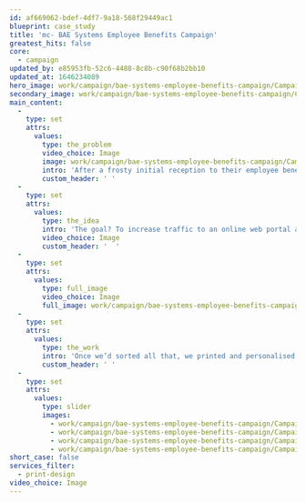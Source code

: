 ```yaml
---
id: af669062-bdef-4df7-9a18-568f29449ac1
blueprint: case_study
title: 'mc- BAE Systems Employee Benefits Campaign'
greatest_hits: false
core:
  - campaign
updated_by: e85953fb-52c6-4488-8c8b-c90f68b2bb10
updated_at: 1646234089
hero_image: work/campaign/bae-systems-employee-benefits-campaign/Campaign-3-BAE-Full-Image-2732x1536.jpg
secondary_image: work/campaign/bae-systems-employee-benefits-campaign/Campaign-3-BAE-Secondary-Image-896x597.jpg
main_content:
  -
    type: set
    attrs:
      values:
        type: the_problem
        video_choice: Image
        image: work/campaign/bae-systems-employee-benefits-campaign/Campaign-3-BAE-Large-927x522.jpg
        intro: 'After a frosty initial reception to their employee benefit scheme, BAE Systems came to us to warm things up a bit. '
        custom_header: ' '
  -
    type: set
    attrs:
      values:
        type: the_idea
        intro: 'The goal? To increase traffic to an online web portal and encourage sign ups. After a bit of a think about the format, we found an idea that sold employees on the benefits of the scheme and made sign up a lot easier. We also did some Olympics-grade postal gymnastics to get round Royal Mail’s tight mail guidelines. '
        video_choice: Image
        custom_header: '  '
  -
    type: set
    attrs:
      values:
        type: full_image
        video_choice: Image
        full_image: work/campaign/bae-systems-employee-benefits-campaign/Campaign-3-BAE-FullScreen-2732x1536-2.jpg
  -
    type: set
    attrs:
      values:
        type: the_work
        intro: 'Once we’d sorted all that, we printed and personalised 34,000 mailers. The mailers were sent around the world along with posters and e-cards to stretch the campaign into multiple media. The result? A lot more signups and a much happier client. '
        custom_header: ' '
  -
    type: set
    attrs:
      values:
        type: slider
        images:
          - work/campaign/bae-systems-employee-benefits-campaign/Campaign-3-BAE-Small-Image-740x416.25.jpg
          - work/campaign/bae-systems-employee-benefits-campaign/Campaign-3-BAE-Small-Image-740x416.25-4.jpg
          - work/campaign/bae-systems-employee-benefits-campaign/Campaign-3-BAE-Small-Image-740x416.25-3.jpg
          - work/campaign/bae-systems-employee-benefits-campaign/Campaign-3-BAE-Small-Image-740x416.25-2.jpg
short_case: false
services_filter:
  - print-design
video_choice: Image
---
```

